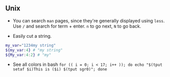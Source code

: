 ## Unix

- You can search `man` pages, since they're generally displayed using `less`. Use `/` and search for term + enter. `n` to go next, `N` to go back.

- Easily cut a string.

```sh
my_var="1234my string"
${my_var:4} # "my string"
${My_var:4:2} # "my"
```

- See all colors in bash `for (( i = 0; i < 17; i++ )); do echo "$(tput setaf $i)This is ($i) $(tput sgr0)"; done`
